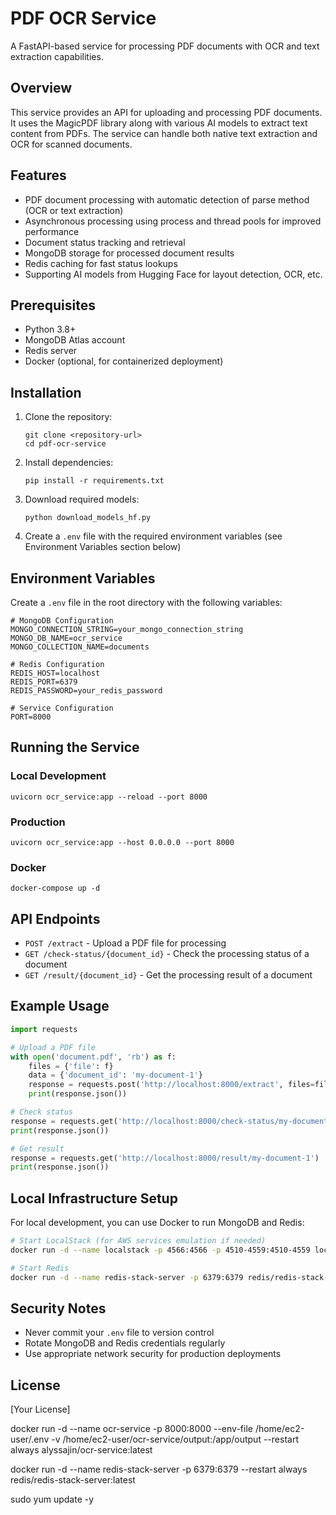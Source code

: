 # PDF OCR Service

A FastAPI-based service for processing PDF documents with OCR and text extraction capabilities.

## Overview

This service provides an API for uploading and processing PDF documents. It uses the MagicPDF library along with various AI models to extract text content from PDFs. The service can handle both native text extraction and OCR for scanned documents.

## Features

- PDF document processing with automatic detection of parse method (OCR or text extraction)
- Asynchronous processing using process and thread pools for improved performance
- Document status tracking and retrieval
- MongoDB storage for processed document results
- Redis caching for fast status lookups
- Supporting AI models from Hugging Face for layout detection, OCR, etc.

## Prerequisites

- Python 3.8+
- MongoDB Atlas account
- Redis server
- Docker (optional, for containerized deployment)

## Installation

1. Clone the repository:
   ```
   git clone <repository-url>
   cd pdf-ocr-service
   ```

2. Install dependencies:
   ```
   pip install -r requirements.txt
   ```

3. Download required models:
   ```
   python download_models_hf.py
   ```

4. Create a `.env` file with the required environment variables (see Environment Variables section below)

## Environment Variables

Create a `.env` file in the root directory with the following variables:

```
# MongoDB Configuration
MONGO_CONNECTION_STRING=your_mongo_connection_string
MONGO_DB_NAME=ocr_service
MONGO_COLLECTION_NAME=documents

# Redis Configuration
REDIS_HOST=localhost
REDIS_PORT=6379
REDIS_PASSWORD=your_redis_password

# Service Configuration
PORT=8000
```

## Running the Service

### Local Development

```
uvicorn ocr_service:app --reload --port 8000
```

### Production

```
uvicorn ocr_service:app --host 0.0.0.0 --port 8000
```

### Docker

```
docker-compose up -d
```

## API Endpoints

- `POST /extract` - Upload a PDF file for processing
- `GET /check-status/{document_id}` - Check the processing status of a document
- `GET /result/{document_id}` - Get the processing result of a document

## Example Usage

```python
import requests

# Upload a PDF file
with open('document.pdf', 'rb') as f:
    files = {'file': f}
    data = {'document_id': 'my-document-1'}
    response = requests.post('http://localhost:8000/extract', files=files, data=data)
    print(response.json())

# Check status
response = requests.get('http://localhost:8000/check-status/my-document-1')
print(response.json())

# Get result
response = requests.get('http://localhost:8000/result/my-document-1')
print(response.json())
```

## Local Infrastructure Setup

For local development, you can use Docker to run MongoDB and Redis:

```bash
# Start LocalStack (for AWS services emulation if needed)
docker run -d --name localstack -p 4566:4566 -p 4510-4559:4510-4559 localstack/localstack

# Start Redis
docker run -d --name redis-stack-server -p 6379:6379 redis/redis-stack-server:latest
```

## Security Notes

- Never commit your `.env` file to version control
- Rotate MongoDB and Redis credentials regularly
- Use appropriate network security for production deployments

## License

[Your License]

docker run -d      --name ocr-service      -p 8000:8000      --env-file /home/ec2-user/.env      -v /home/ec2-user/ocr-service/output:/app/output      --restart always      alyssajin/ocr-service:latest

docker run -d --name redis-stack-server -p 6379:6379 --restart always redis/redis-stack-server:latest


  sudo yum update -y